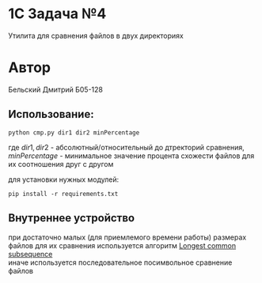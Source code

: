 # 1C Задача №4
Утилита для сравнения файлов в двух директориях
# Автор
Бельский Дмитрий Б05-128
## Использование:
```
python cmp.py dir1 dir2 minPercentage
```
где $dir1, dir2$ - абсолютный/относительный до дтректорий сравнения, $minPercentage$ - минимальное значение процента схожести файлов для их соотношения друг с другом

для установки нужных модулей:
```
pip install -r requirements.txt
```

## Внутреннее устройство
при достаточно малых (для приемлемого времени работы) размерах файлов для их сравнения используется алгоритм [Longest common subsequence](https://en.wikipedia.org/wiki/Longest_common_subsequence)\
иначе используется последовательное посимвольное сравнение файлов
